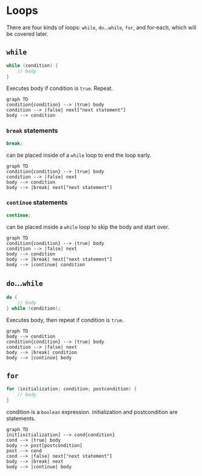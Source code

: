 # Loops
There are four kinds of loops: `while`, `do`...`while`, `for`, and for-each, which will be covered later.

## `while`
```java
while (condition) {
	// body
}
```
Executes body if condition is `true`. Repeat.

```mermaid
graph TD
condition{condition} --> |true| body
condition --> |false| next["next statement"]
body --> condition
```

### `break` statements
```java
break;
```
can be placed inside of a `while` loop to end the loop early.

```mermaid
graph TD
condition{condition} --> |true| body
condition --> |false| next
body --> condition
body --> |break| next["next statement"]
```

### `continue` statements
```java
continue;
```
can be placed inside a `while` loop to skip the body and start over.

```mermaid
graph TD
condition{condition} --> |true| body
condition --> |false| next
body --> condition
body --> |break| next["next statement"]
body --> |continue| condition
```

## `do`...`while`
```java
do {
	// body
} while (condition);
```

Executes body, then repeat if condition is `true`.

```mermaid
graph TD
body --> condition
condition{condition} --> |true| body
condition --> |false| next
body --> |break| condition
body --> |continue| body
```

## `for`
```java
for (initialization; condition; postcondition) {
	// body
}
```

condition is a `boolean` expression. initialization and postcondition are statements.

```mermaid
graph TD
init[initialization] --> cond{condition}
cond --> |true| body
body --> post[postcondition]
post --> cond
cond --> |false| next["next statement"]
body --> |break| next
body --> |continue| body
```

